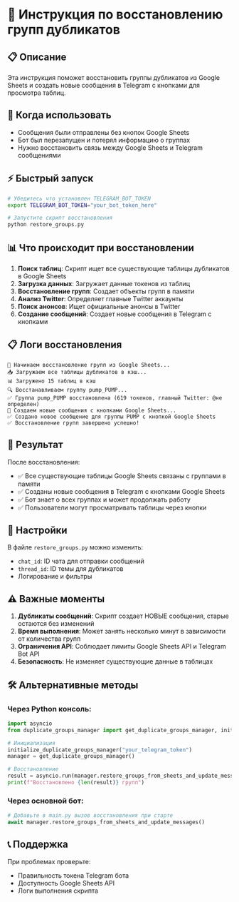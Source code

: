 # 🔄 Инструкция по восстановлению групп дубликатов

## 📋 Описание

Эта инструкция поможет восстановить группы дубликатов из Google Sheets и создать новые сообщения в Telegram с кнопками для просмотра таблиц.

## 🚀 Когда использовать

- Сообщения были отправлены без кнопок Google Sheets
- Бот был перезапущен и потерял информацию о группах
- Нужно восстановить связь между Google Sheets и Telegram сообщениями

## ⚡ Быстрый запуск

```bash
# Убедитесь что установлен TELEGRAM_BOT_TOKEN
export TELEGRAM_BOT_TOKEN="your_bot_token_here"

# Запустите скрипт восстановления
python restore_groups.py
```

## 📊 Что происходит при восстановлении

1. **Поиск таблиц**: Скрипт ищет все существующие таблицы дубликатов в Google Sheets
2. **Загрузка данных**: Загружает данные токенов из таблиц
3. **Восстановление групп**: Создает объекты групп в памяти
4. **Анализ Twitter**: Определяет главные Twitter аккаунты
5. **Поиск анонсов**: Ищет официальные анонсы в Twitter
6. **Создание сообщений**: Создает новые сообщения в Telegram с кнопками

## 📋 Логи восстановления

```
🔄 Начинаем восстановление групп из Google Sheets...
📥 Загружаем все таблицы дубликатов в кэш...
📊 Загружено 15 таблиц в кэш
🔍 Восстанавливаем группу pump_PUMP...
✅ Группа pump_PUMP восстановлена (619 токенов, главный Twitter: @не определен)
🔄 Создаем новые сообщения с кнопками Google Sheets...
✅ Создано новое сообщение для группы PUMP с кнопкой Google Sheets
✅ Восстановление групп завершено успешно!
```

## 🎯 Результат

После восстановления:
- ✅ Все существующие таблицы Google Sheets связаны с группами в памяти
- ✅ Созданы новые сообщения в Telegram с кнопками Google Sheets
- ✅ Бот знает о всех группах и может продолжать работу
- ✅ Пользователи могут просматривать таблицы через кнопки

## 🔧 Настройки

В файле `restore_groups.py` можно изменить:
- `chat_id`: ID чата для отправки сообщений
- `thread_id`: ID темы для дубликатов
- Логирование и фильтры

## ⚠️ Важные моменты

1. **Дубликаты сообщений**: Скрипт создает НОВЫЕ сообщения, старые остаются без изменений
2. **Время выполнения**: Может занять несколько минут в зависимости от количества групп
3. **Ограничения API**: Соблюдает лимиты Google Sheets API и Telegram Bot API
4. **Безопасность**: Не изменяет существующие данные в таблицах

## 🛠️ Альтернативные методы

### Через Python консоль:
```python
import asyncio
from duplicate_groups_manager import get_duplicate_groups_manager, initialize_duplicate_groups_manager

# Инициализация
initialize_duplicate_groups_manager("your_telegram_token")
manager = get_duplicate_groups_manager()

# Восстановление
result = asyncio.run(manager.restore_groups_from_sheets_and_update_messages())
print(f"Восстановлено {len(result)} групп")
```

### Через основной бот:
```python
# Добавьте в main.py вызов восстановления при старте
await manager.restore_groups_from_sheets_and_update_messages()
```

## 📞 Поддержка

При проблемах проверьте:
- Правильность токена Telegram бота
- Доступность Google Sheets API
- Логи выполнения скрипта 